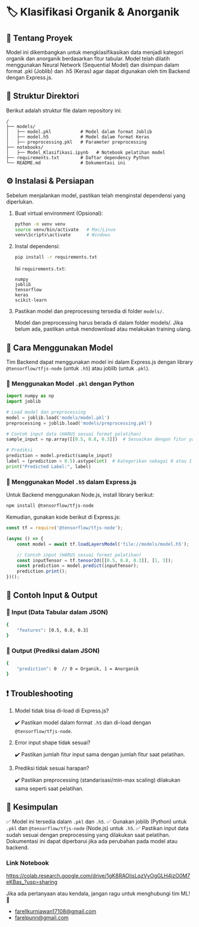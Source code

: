 #  🏷️ Klasifikasi Organik & Anorganik

##  📌 Tentang Proyek

Model ini dikembangkan untuk mengklasifikasikan data menjadi kategori organik dan anorganik berdasarkan fitur tabular. Model telah dilatih menggunakan Neural Network (Sequential Model) dan disimpan dalam format .pkl (Joblib) dan .h5 (Keras) agar dapat digunakan oleh tim Backend dengan Express.js.

##  📂 Struktur Direktori

Berikut adalah struktur file dalam repository ini:

```
/
├── models/
│   ├── model.pkl           # Model dalam format Joblib
│   ├── model.h5            # Model dalam format Keras
│   ├── preprocessing.pkl   # Parameter preprocessing
├── notebooks/
│   ├── Model_Klasifikasi.ipynb   # Notebook pelatihan model
├── requirements.txt        # Daftar dependency Python
└── README.md               # Dokumentasi ini
```

## ⚙️ Instalasi & Persiapan

Sebelum menjalankan model, pastikan telah menginstal dependensi yang diperlukan.

1.  Buat virtual environment (Opsional):

    ```bash
    python -m venv venv
    source venv/bin/activate   # Mac/Linux
    venv\Scripts\activate      # Windows
    ```

2.  Instal dependensi:

    ```bash
    pip install -r requirements.txt
    ```

    Isi `requirements.txt`:

    ```
    numpy
    joblib
    tensorflow
    keras
    scikit-learn
    ```

3.  Pastikan model dan preprocessing tersedia di folder `models/`.

    Model dan preprocessing harus berada di dalam folder models/. Jika belum ada, pastikan untuk mendownload atau melakukan training          ulang.

##  🚀 Cara Menggunakan Model

Tim Backend dapat menggunakan model ini dalam Express.js dengan library `@tensorflow/tfjs-node` (untuk `.h5`) atau joblib (untuk `.pkl`).

###  🔹 Menggunakan Model `.pkl` dengan Python

```python
import numpy as np
import joblib

# Load model dan preprocessing
model = joblib.load('models/model.pkl')
preprocessing = joblib.load('models/preprocessing.pkl')

# Contoh input data (HARUS sesuai format pelatihan)
sample_input = np.array([[0.5, 0.8, 0.3]])  # Sesuaikan dengan fitur yang digunakan

# Prediksi
prediction = model.predict(sample_input)
label = (prediction > 0.5).astype(int)  # Kategorikan sebagai 0 atau 1
print("Predicted Label:", label)
```

### 🔹 Menggunakan Model `.h5` dalam Express.js

Untuk Backend menggunakan Node.js, install library berikut:

```bash
npm install @tensorflow/tfjs-node
```

Kemudian, gunakan kode berikut di Express.js:

```javascript
const tf = require('@tensorflow/tfjs-node');

(async () => {
    const model = await tf.loadLayersModel('file://models/model.h5');

    // Contoh input (HARUS sesuai format pelatihan)
    const inputTensor = tf.tensor2d([[0.5, 0.8, 0.3]], [1, 3]);
    const prediction = model.predict(inputTensor);
    prediction.print();
})();
```

## 📌 Contoh Input & Output

### 🔹  Input (Data Tabular dalam JSON)

```bash
{
    "features": [0.5, 0.8, 0.3]
}
```

### 🔹  Output (Prediksi dalam JSON)

```bash
{
    "prediction": 0  // 0 = Organik, 1 = Anorganik
}
```

## ❗ Troubleshooting

1.  Model tidak bisa di-load di Express.js?

    ✔️ Pastikan model dalam format `.h5` dan di-load dengan `@tensorflow/tfjs-node`.

2.  Error input shape tidak sesuai?

    ✔️ Pastikan jumlah fitur input sama dengan jumlah fitur saat pelatihan.

3.  Prediksi tidak sesuai harapan?

    ✔️ Pastikan preprocessing (standarisasi/min-max scaling) dilakukan sama seperti saat pelatihan.

## 🏁 Kesimpulan

✅ Model ini tersedia dalam `.pkl` dan `.h5`.
✅ Gunakan joblib (Python) untuk `.pkl` dan `@tensorflow/tfjs-node` (Node.js) untuk `.h5`.
✅ Pastikan input data sudah sesuai dengan preprocessing yang dilakukan saat pelatihan.
Dokumentasi ini dapat diperbarui jika ada perubahan pada model atau backend.

###  Link Notebook

https://colab.research.google.com/drive/1gK8RAOlisLqzVyOgGLH4jzO0M7eKBas_?usp=sharing

Jika ada pertanyaan atau kendala, jangan ragu untuk menghubungi tim ML! 🚀
* farellkurniawan17108@gmail.com
* farelpunn@gmail.com
